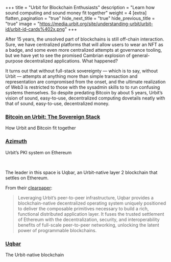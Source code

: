 +++
title = "Urbit for Blockchain Enthusiasts"
description = "Learn how sound computing and sound money fit together"
weight = 4
[extra]
flatten_pagination = "true"
hide_next_title = "true"
hide_previous_title = "true"
image = "https://media.urbit.org/site/understanding-urbit/urbit-id/urbit-id-cards%402x.png"
+++

After 15 years, the unsolved part of blockchains is still off-chain interaction. Sure, we have centralized platforms that will allow users to wear an NFT as a badge, and some even more centralized attempts at governance tooling, but we have yet to see the promised Cambrian explosion of general-purpose decentralized applications. What happened?

It turns out that without full-stack sovereignty — which is to say, without Urbit — attempts at anything more than simple transaction and representation are compromised from the onset, and the ultimate realization of Web3 is restricted to those with the sysadmin skills to to run confusing systems themselves. So despite predating Bitcoin by about 5 years, Urbit’s vision of sound, easy-to-use, decentralized computing dovetails neatly with that of sound, easy-to-use, decentralized money.


### [Bitcoin on Urbit: The Sovereign Stack]("/bitcoin")
How Urbit and Bitcoin fit together

### [Azimuth]("https://developers.urbit.org/reference/azimuth/azimuth")
Urbit’s PKI system on Ethereum

<br>

The leader in this space is Uqbar, an Urbit-native layer 2 blockchain that settles on Ethereum. 

From their [clearpaper](https://uqbar-network.gitbook.io/uqbar-clearpaper/uqbar-clearpaper/uqbar-clearpaper):

>Leveraging Urbit’s peer-to-peer infrastructure, Uqbar provides a blockchain-native decentralized operating system uniquely positioned to deliver the composable primitives necessary to build a rich, functional distributed application layer. It fuses the trusted settlement of Ethereum with the decentralization, security, and interoperability benefits of full-scale peer-to-peer networking, unlocking the latent power of programmable blockchains. 

### [Uqbar]("https://uqbar.network/")
The Urbit-native blockchain


